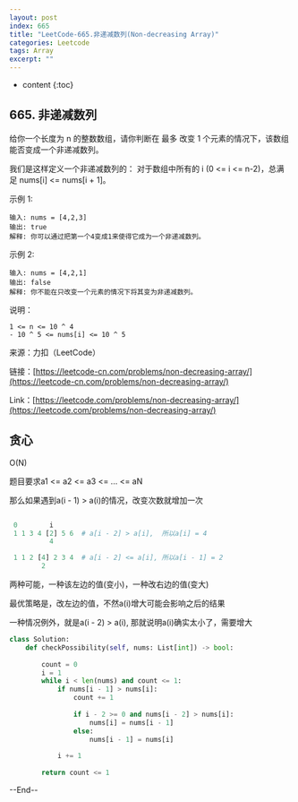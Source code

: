 ```yaml
---
layout: post
index: 665
title: "LeetCode-665.非递减数列(Non-decreasing Array)"
categories: Leetcode
tags: Array
excerpt: ""
---
```


* content
{:toc}

## 665. 非递减数列

给你一个长度为 n 的整数数组，请你判断在 最多 改变 1 个元素的情况下，该数组能否变成一个非递减数列。

我们是这样定义一个非递减数列的： 对于数组中所有的 i (0 <= i <= n-2)，总满足 nums[i] <= nums[i + 1]。

示例 1:

```
输入: nums = [4,2,3]
输出: true
解释: 你可以通过把第一个4变成1来使得它成为一个非递减数列。
```

示例 2:

```
输入: nums = [4,2,1]
输出: false
解释: 你不能在只改变一个元素的情况下将其变为非递减数列。
```

说明：

```
1 <= n <= 10 ^ 4
- 10 ^ 5 <= nums[i] <= 10 ^ 5
```

来源：力扣（LeetCode）

链接：[https://leetcode-cn.com/problems/non-decreasing-array/](https://leetcode-cn.com/problems/non-decreasing-array/)

Link：[https://leetcode.com/problems/non-decreasing-array/](https://leetcode.com/problems/non-decreasing-array/)

## 贪心

O(N)

题目要求a1 <= a2 <= a3 <= ... <= aN

那么如果遇到a(i - 1) > a(i)的情况，改变次数就增加一次

```python

 0        i
 1 1 3 4 [2] 5 6  # a[i - 2] > a[i],  所以a[i] = 4
          4

 1 1 2 [4] 2 3 4  # a[i - 2] <= a[i], 所以a[i - 1] = 2
        2
```

两种可能，一种该左边的值(变小)，一种改右边的值(变大)

最优策略是，改左边的值，不然a(i)增大可能会影响之后的结果

一种情况例外，就是a(i - 2) > a(i), 那就说明a(i)确实太小了，需要增大

```python
class Solution:
    def checkPossibility(self, nums: List[int]) -> bool:
        
        count = 0
        i = 1
        while i < len(nums) and count <= 1:
            if nums[i - 1] > nums[i]:
                count += 1
                
                if i - 2 >= 0 and nums[i - 2] > nums[i]:
                    nums[i] = nums[i - 1]
                else:
                    nums[i - 1] = nums[i]
                
            i += 1
                
        return count <= 1
```

--End--


